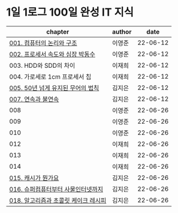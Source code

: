 # 1일 1로그 100일 완성 IT 지식

|chapter|author|date|
|--|--|--|
|[001. 컴퓨터의 논리와 구조](001.%20컴퓨터의%20논리와%20구조.md)|이영준|22-06-12|
|[002. 프로세서 속도와 심장 박동수](002.%20프로세서%20속도와%20심장%20박동수.md)|이영준|22-06-12|
|003. HDD와 SDD의 차이|이재희|22-06-12|
|004. 가로세로 1cm 프로세서 칩|이재희|22-06-12|
|[005. 50년 넘게 유지된 무어의 법칙](005.%2050년%20넘게%20유지된%20무어의%20법칙.md)|김지은|22-06-12|
|[007. 연속과 불연속](007.%20연속과%20불연속.md)|김지은|22-06-12|
|008|이영준|22-06-26|
|009|이영준|22-06-26|
|010|이영준|22-06-26|
|012|이재희|22-06-26|
|013|이재희|22-06-26|
|014|이재희|22-06-26|
|[015. 캐시가 뭔가요](015.%20캐시가%20뭔가요.md)|김지은|22-06-26|
|[016. 슈퍼컴퓨터부터 사물인터넷까지](016.%20슈퍼컴퓨터부터%20사물인터넷까지.md)|김지은|22-06-26|
|[018. 알고리즘과 초콜릿 케이크 레시피](018.%20알고리즘과%20초콜릿%20케이크%20레시피.md)|김지은|22-06-26|